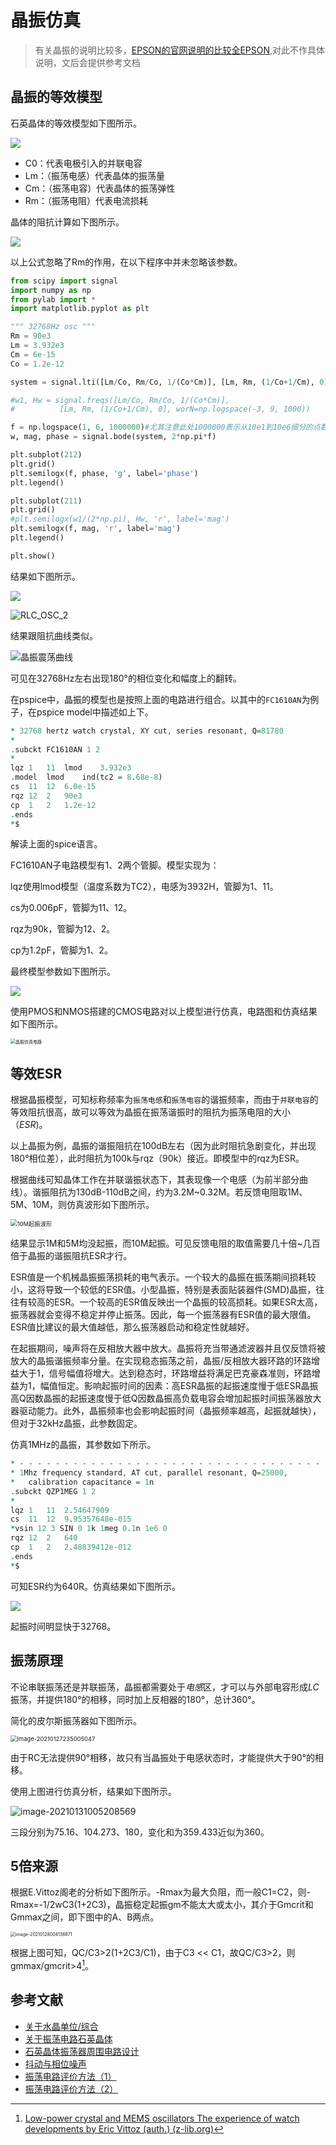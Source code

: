 # 晶振仿真

> 有关晶振的说明比较多，[EPSON的官网说明的比较全EPSON](https://www5.epsondevice.com/cn/information/#technical),对此不作具体说明，文后会提供参考文档



## 晶振的等效模型

石英晶体的等效模型如下图所示。

![](https://mythidea.oss-cn-beijing.aliyuncs.com/undefined20210124175514.png)

- C0：代表电极引入的并联电容
- Lm：（振荡电感）代表晶体的振荡量
- Cm：（振荡电容）代表晶体的振荡弹性
- Rm：（振荡电阻）代表电流损耗

晶体的阻抗计算如下图所示。

![](https://mythidea.oss-cn-beijing.aliyuncs.com/undefined20210124175936.png)

以上公式忽略了Rm的作用，在以下程序中并未忽略该参数。

```python
from scipy import signal
import numpy as np
from pylab import *
import matplotlib.pyplot as plt

""" 32768Hz osc """
Rm = 90e3
Lm = 3.932e3
Cm = 6e-15
Co = 1.2e-12

system = signal.lti([Lm/Co, Rm/Co, 1/(Co*Cm)], [Lm, Rm, (1/Co+1/Cm), 0])

#w1, Hw = signal.freqs([Lm/Co, Rm/Co, 1/(Co*Cm)],
#          [Lm, Rm, (1/Co+1/Cm), 0], worN=np.logspace(-3, 9, 1000))

f = np.logspace(1, 6, 1000000)#尤其注意此处1000000表示从10e1到10e6细分的点数，越大越好，太小会导致失真
w, mag, phase = signal.bode(system, 2*np.pi*f)

plt.subplot(212)
plt.grid()
plt.semilogx(f, phase, 'g', label='phase')
plt.legend()

plt.subplot(211)
plt.grid()
#plt.semilogx(w1/(2*np.pi), Hw, 'r', label='mag')
plt.semilogx(f, mag, 'r', label='mag')
plt.legend()

plt.show()

```

结果如下图所示。

![](https://mythidea.oss-cn-beijing.aliyuncs.com/undefined20210124192757.png)

![RLC_OSC_2](https://mythidea.oss-cn-beijing.aliyuncs.com/RLC_OSC_2.png)

结果跟阻抗曲线类似。

![晶振震荡曲线](https://mythidea.oss-cn-beijing.aliyuncs.com/image-20201230010800133.png)



可见在32768Hz左右出现180°的相位变化和幅度上的翻转。

在pspice中，晶振的模型也是按照上面的电路进行组合。以其中的`FC1610AN`为例子，在pspice model中描述如上下。

```vhdl
* 32768 hertz watch crystal, XY cut, series resonant, Q=81780
*  
.subckt FC1610AN 1 2
*
lqz	1	11	lmod	3.932e3
.model	lmod	ind(tc2 = 8.68e-8)
cs	11	12	6.0e-15
rqz	12	2	90e3
cp	1	2	1.2e-12
.ends
*$

```

解读上面的spice语言。

FC1610AN子电路模型有1、2两个管脚。模型实现为：

lqz使用lmod模型（温度系数为TC2），电感为3932H，管脚为1、11。

cs为0.006pF，管脚为11、12。

rqz为90k，管脚为12、2。

cp为1.2pF，管脚为1、2。

最终模型参数如下图所示。

![](https://mythidea.oss-cn-beijing.aliyuncs.com/undefineda7eb181eed394b2ba200)

使用PMOS和NMOS搭建的CMOS电路对以上模型进行仿真，电路图和仿真结果如下图所示。

<img src="https://mythidea.oss-cn-beijing.aliyuncs.com/Snipaste_2021-01-05_00-10-23.png" alt="晶振仿真电路" style="zoom:50%;" />



## 等效ESR

根据晶振模型，可知标称频率为`振荡电感`和`振荡电容`的谐振频率，而由于`并联电容`的等效阻抗很高，故可以等效为晶振在振荡谐振时的阻抗为振荡电阻的大小（*ESR*)。

以上晶振为例，晶振的谐振阻抗在100dB左右（因为此时阻抗急剧变化，并出现180°相位差），此时阻抗为100k与rqz（90k）接近。即模型中的rqz为ESR。

根据曲线可知晶体工作在并联谐振状态下，其表现像一个电感（为前半部分曲线）。谐振阻抗为130dB-110dB之间，约为3.2M~0.32M。若反馈电阻取1M、5M、10M，则仿真波形如下图所示。

<img src="https://mythidea.oss-cn-beijing.aliyuncs.com/Snipaste_2021-01-05_00-54-06.png" alt="10M起振波形" style="zoom:67%;" />

结果显示1M和5M均没起振，而10M起振。可见反馈电阻的取值需要几十倍~几百倍于晶振的谐振阻抗ESR才行。

ESR值是一个机械晶振振荡损耗的电气表示。一个较大的晶振在振荡期间损耗较小，这将导致一个较低的ESR值。小型晶振，特别是表面贴装器件(SMD)晶振，往往有较高的ESR。一个较高的ESR值反映出一个晶振的较高损耗。如果ESR太高，振荡器就会变得不稳定并停止振荡。因此，每一个振荡器有ESR值的最大限值。ESR值比建议的最大值越低，那么振荡器启动和稳定性就越好。

在起振期间，噪声将在反相放大器中放大。晶振将充当带通滤波器并且仅反馈将被放大的晶振谐振频率分量。在实现稳态振荡之前，晶振/反相放大器环路的环路增益大于1，信号幅值将增大。达到稳态时，环路增益将满足巴克豪森准则，环路增益为1，幅值恒定。影响起振时间的因素：高ESR晶振的起振速度慢于低ESR晶振高Q因数晶振的起振速度慢于低Q因数晶振高负载电容会增加起振时间振荡器放大器驱动能力。此外，晶振频率也会影响起振时间（晶振频率越高，起振就越快），但对于32kHz晶振，此参数固定。

仿真1MHz的晶振，其参数如下所示。

```vhdl
* - - - - - - - - - - - - - - - - - - - - - - - - - - - - - - - - - - - - - -
* 1Mhz frequency standard, AT cut, parallel resonant, Q=25000,
*   calibration capacitance = 1n
.subckt QZP1MEG 1 2
*
lqz	1	11	2.54647909
cs	11	12	9.95357648e-015
*vsin 12 3 SIN 0 1k 1meg 0.1n 1e6 0
rqz	12	2	640
cp	1	2	2.48839412e-012
.ends
*$
```

可知ESR约为640R。仿真结果如下图所示。

![](https://mythidea.oss-cn-beijing.aliyuncs.com/undefinedaac60b57ea36459285db)

起振时间明显快于32768。

## 振荡原理

不论串联振荡还是并联振荡，晶振都需要处于*电感*区，才可以与外部电容形成*LC*振荡，并提供180°的相移，同时加上反相器的180°，总计360°。

简化的皮尔斯振荡器如下图所示。

<img src="https://mythidea.oss-cn-beijing.aliyuncs.com/undefinedimage-20210127235005047.png" alt="image-20210127235005047" style="zoom:67%;" />

由于RC无法提供90°相移，故只有当晶振处于电感状态时，才能提供大于90°的相移。

使用上图进行仿真分析，结果如下图所示。

![image-20210131005208569](https://mythidea.oss-cn-beijing.aliyuncs.com/undefinedundefinedimage-20210131005208569.png)

三段分别为75.16、104.273、180，变化和为359.433近似为360。

## 5倍来源

根据E.Vittoz阁老的分析如下图所示。-Rmax为最大负阻，而一般C1=C2，则-Rmax=-1/2wC3(1+2C3)，晶振稳定起振gm不能太大或太小，其介于Gmcrit和Gmmax之间，即下图中的A、B两点。

<img src="https://mythidea.oss-cn-beijing.aliyuncs.com/undefinedimage-20210128004136871.png" alt="image-20210128004136871" style="zoom:50%;" />

根据上图可知，QC/C3>2(1+2C3/C1)，由于C3 << C1，故QC/C3>2，则gmmax/gmcrit>4[^1]。



## 参考文献

[^1]:[Low-power crystal and MEMS oscillators The experience of watch developments by Eric Vittoz (auth.) (z-lib.org)](http://www.ivixivi.com/f/cb3b52166d6c48afa607/?dl=1)



- [关于水晶单位/综合](https://www5.epsondevice.com/cn/information/technical_info/crystal/index.html)
- [关于振荡电路石英晶体](https://www5.epsondevice.com/cn/information/technical_info/crystal/circuit.html)
- [石英晶体振荡器周围电路设计](https://www5.epsondevice.com/cn/information/technical_info/pdf/tech_notes_circuit_desgin20140624.pdf)
- [抖动与相位噪声](https://www5.epsondevice.com/cn/information/technical_info/pdf/tech_notes_sawjitter_201304_.pdf)
- [振荡电路评价方法（1）](https://www5.epsondevice.com/cn/information/technical_info/pdf/tech_notes_c201302.pdf)
- [振荡电路评价方法（2）](https://www5.epsondevice.com/cn/information/technical_info/pdf/tech_notes_c201303.pdf)



